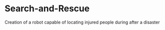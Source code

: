 # Search-and-Rescue
Creation of a robot capable of locating injured people during after a disaster 
